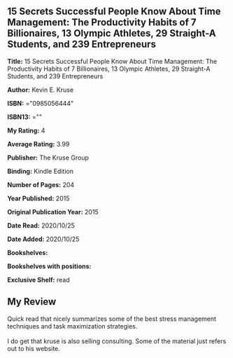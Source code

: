 ## 15 Secrets Successful People Know About Time Management: The Productivity Habits of 7 Billionaires, 13 Olympic Athletes, 29 Straight-A Students, and 239 Entrepreneurs

**Title:** 15 Secrets Successful People Know About Time Management: The Productivity Habits of 7 Billionaires, 13 Olympic Athletes, 29 Straight-A Students, and 239 Entrepreneurs

**Author:** Kevin E. Kruse

**ISBN:** ="0985056444"

**ISBN13:** =""

**My Rating:** 4

**Average Rating:** 3.99

**Publisher:** The Kruse Group

**Binding:** Kindle Edition

**Number of Pages:** 204

**Year Published:** 2015

**Original Publication Year:** 2015

**Date Read:** 2020/10/25

**Date Added:** 2020/10/25

**Bookshelves:** 

**Bookshelves with positions:** 

**Exclusive Shelf:** read


## My Review

Quick read that nicely summarizes some of the best stress management techniques and task maximization strategies. <br/><br/>I do get that kruse is also selling consulting. Some of the material just refers out to his website. 
